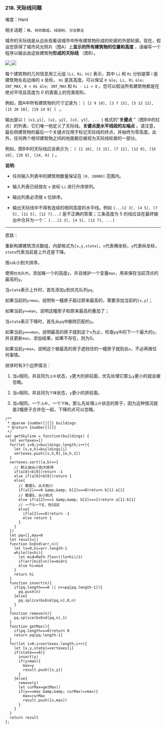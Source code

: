 ### 218. 天际线问题

难度：Hard

相关话题：`堆`、`树状数组`、`线段树`、`分治算法`

城市的天际线是从远处观看该城市中所有建筑物形成的轮廓的外部轮廓。现在，假设您获得了城市风光照片（图A）上**显示的所有建筑物的位置和高度** ，请编写一个程序以输出由这些建筑物**形成的天际线** （图B）。



[![](https://assets.leetcode-cn.com/aliyun-lc-upload/uploads/2018/10/22/skyline1.png)
 ](/static/images/problemset/skyline1.jpg)
 [ ![](https://assets.leetcode-cn.com/aliyun-lc-upload/uploads/2018/10/22/skyline2.png)
 ](/static/images/problemset/skyline2.jpg)




每个建筑物的几何信息用三元组 `[Li，Ri，Hi]`  表示，其中  `Li`  和  `Ri`  分别是第 i 座建筑物左右边缘的 x 坐标， `Hi`  是其高度。可以保证 `0 &le; Li, Ri &le; INT_MAX` , `0 < Hi &le; INT_MAX`  和  `Ri - Li > 0` 。您可以假设所有建筑物都是在绝对平坦且高度为 0 的表面上的完美矩形。



例如，图A中所有建筑物的尺寸记录为： `[ [2 9 10], [3 7 15], [5 12 12], [15 20 10], [19 24 8] ] ` 。



输出是以 `[ [x1,y1], [x2, y2], [x3, y3], ... ]`  格式的&ldquo;**关键点** &rdquo;（图B中的红点）的列表，它们唯一地定义了天际线。**关键点是水平线段的左端点** 。请注意，最右侧建筑物的最后一个关键点仅用于标记天际线的终点，并始终为零高度。此外，任何两个相邻建筑物之间的地面都应被视为天际线轮廓的一部分。



例如，图B中的天际线应该表示为： `[ [2 10], [3 15], [7 12], [12 0], [15 10], [20 8], [24, 0] ]` 。



**说明:** 




* 任何输入列表中的建筑物数量保证在  `[0, 10000]` 范围内。

* 输入列表已经按左 `x`  坐标 `Li`  进行升序排列。

* 输出列表必须按 x 位排序。

* 输出天际线中不得有连续的相同高度的水平线。例如  `[...[2 3], [4 5], [7 5], [11 5], [12 7]...]`  是不正确的答案；三条高度为 5 的线应该在最终输出中合并为一个： `[...[2 3], [4 5], [12 7], ...]`






-----

思路：

重新构建建筑顶点数组，内部格式为`[x,y,state]`，`x`代表横坐标，`y`代表纵坐标，`state`代表当前是上升还是下降。

按`x`从小到大排序。

使用`优先队列`，添加每一个的高度`y`，并且维护一个变量`max`，用来保存当前顶点的最高的`y`。

当`state`表示上升时，首先添加`y`到优先队列`pq`，

如果当前的`y>max`，说明有一幢房子超过原来最高的，需要添加当前的`[x,y]`；

如果当前`y<=max`，说明这幢房子和原来最高的叠加了；

当`state`表示下降时，首先从`pq`中删除匹配的`y`。

如果当前`y===max`，说明最高的房子就到这个`x`为止，检查`pq`中的下一个最大的`y`，并且更新`max`，添加结果，如果不存在，则为0。

如果当前`y<max`，说明这个被最高的房子遮挡住的一幢房子就到此`x`，不必再做任何事情。

排序时有3个边界情况：

1. 当`x`相同，并且同为`上升`状态，`y`更大的排前面，优先处理它那么`y`更小的就会被忽略。

2. 当`x`相同，并且同为`下降`状态，`y`更小的排前面。

3. 当`x`相同，一个`上升`，一个`下降`，那么先处理`上升`状态的房子，因为这种情况就是2幢房子合并在一起，下降的点可以忽略。

```
/**
 * @param {number[][]} buildings
 * @return {number[][]}
 */
var getSkyline = function(buildings) {
  let vertexes=[]
  for(let i=0;i<buildings.length;i++){
    let [s,e,h]=buildings[i]
    vertexes.push([s,h,0],[e,h,1])
  }
  vertexes.sort((a,b)=>{
    // 默认按从小到大排序
    if(a[0]<b[0])return -1
    else if(a[0]>b[0])return 1
    else{
      // 都是S，从大到小
      if(a[2]===0 &amp;&amp; b[2]===0)return b[1]-a[1]
      // 都是E，从小到大
      else if(a[2]===1 &amp;&amp; b[2]===1)return a[1]-b[1]
      // 一个S一个E，先S后E
      else{
        if(a[2]===0)return -1
        else return 1
      }
    }
  })
  let pq=[],max=0
  let result=[]
  function bsEnd(arr,n){
    let lo=0,hi=arr.length-1
    while(lo<hi){
      let mid=Math.floor((lo+hi)/2)
      if(arr[mid]<n)lo=mid+1
      else hi=mid
    }
    return hi
  }  
  function insert(n){
    if(pq.length===0 || n>=pq[pq.length-1]){
      pq.push(n)
    }else{
      pq.splice(bsEnd(pq,n),0,n)
    }
  }
  function remove(n){
    pq.splice(bsEnd(pq,n),1)
  }
  function getMax(){
    if(pq.length===0)return 0
    return pq[pq.length-1]
  }
  for(let i=0;i<vertexes.length;i++){
    let [x,y,state]=vertexes[i]
    if(state===0){
      insert(y)
      if(y>max){
        max=y
        result.push([x,y])
      }
    }else{
      remove(y)
      let curMax=getMax()
      if(y===max &amp;&amp; curMax!==max){
        max=curMax
        result.push([x,max])
      }
    }
  }
  return result
};
```

